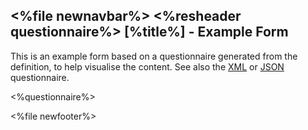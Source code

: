 &lt;%file newnavbar%&gt;
&lt;%resheader questionnaire%&gt;
\[%title%\] - Example Form
--------------------------

This is an example form based on a questionnaire generated from the definition, to help visualise the content. See also the [XML](%3C%name%%3E.xml.html) or [JSON](%3C%name%%3E.json.html) questionnaire.

&lt;%questionnaire%&gt;
 

&lt;%file newfooter%&gt;
